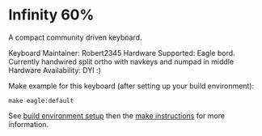 Infinity 60%
============

A compact community driven keyboard.

Keyboard Maintainer: Robert2345
Hardware Supported: Eagle bord. Currently handwired split ortho with navkeys and numpad in middle
Hardware Availability: DYI :)
 
Make example for this keyboard (after setting up your build environment):

    make eagle:default

See [build environment setup](https://docs.qmk.fm/build_environment_setup.html) then the [make instructions](https://docs.qmk.fm/make_instructions.html) for more information.
